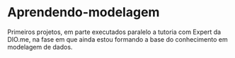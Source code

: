 # Aprendendo-modelagem
Primeiros projetos, em parte executados paralelo a tutoria com Expert da DIO.me, na fase em que ainda estou formando a base do conhecimento em modelagem de dados. 
